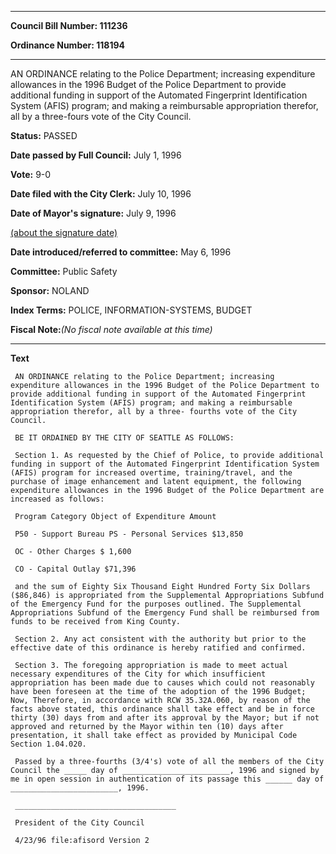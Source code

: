 

********

**Council Bill Number: 111236**
   
**Ordinance Number: 118194**
********

 AN ORDINANCE relating to the Police Department; increasing expenditure allowances in the 1996 Budget of the Police Department to provide additional funding in support of the Automated Fingerprint Identification System (AFIS) program; and making a reimbursable appropriation therefor, all by a three-fours vote of the City Council.

**Status:** PASSED
   
**Date passed by Full Council:** July 1, 1996
   
**Vote:** 9-0
   
**Date filed with the City Clerk:** July 10, 1996
   
**Date of Mayor's signature:** July 9, 1996
   
[(about the signature date)](/~public/approvaldate.htm)
   
   
   
**Date introduced/referred to committee:** May 6, 1996
   
**Committee:** Public Safety
   
**Sponsor:** NOLAND
   
   
**Index Terms:** POLICE, INFORMATION-SYSTEMS, BUDGET

**Fiscal Note:**_(No fiscal note available at this time)_

********

**Text**
   
```
 AN ORDINANCE relating to the Police Department; increasing expenditure allowances in the 1996 Budget of the Police Department to provide additional funding in support of the Automated Fingerprint Identification System (AFIS) program; and making a reimbursable appropriation therefor, all by a three- fourths vote of the City Council.

 BE IT ORDAINED BY THE CITY OF SEATTLE AS FOLLOWS:

 Section 1. As requested by the Chief of Police, to provide additional funding in support of the Automated Fingerprint Identification System (AFIS) program for increased overtime, training/travel, and the purchase of image enhancement and latent equipment, the following expenditure allowances in the 1996 Budget of the Police Department are increased as follows:

 Program Category Object of Expenditure Amount

 P50 - Support Bureau PS - Personal Services $13,850

 OC - Other Charges $ 1,600

 CO - Capital Outlay $71,396

 and the sum of Eighty Six Thousand Eight Hundred Forty Six Dollars ($86,846) is appropriated from the Supplemental Appropriations Subfund of the Emergency Fund for the purposes outlined. The Supplemental Appropriations Subfund of the Emergency Fund shall be reimbursed from funds to be received from King County.

 Section 2. Any act consistent with the authority but prior to the effective date of this ordinance is hereby ratified and confirmed.

 Section 3. The foregoing appropriation is made to meet actual necessary expenditures of the City for which insufficient appropriation has been made due to causes which could not reasonably have been foreseen at the time of the adoption of the 1996 Budget; Now, Therefore, in accordance with RCW 35.32A.060, by reason of the facts above stated, this ordinance shall take effect and be in force thirty (30) days from and after its approval by the Mayor; but if not approved and returned by the Mayor within ten (10) days after presentation, it shall take effect as provided by Municipal Code Section 1.04.020.

 Passed by a three-fourths (3/4's) vote of all the members of the City Council the _____ day of ________________________, 1996 and signed by me in open session in authentication of its passage this ______ day of ________________________, 1996.

 ____________________________________

 President of the City Council

 4/23/96 file:afisord Version 2

```
